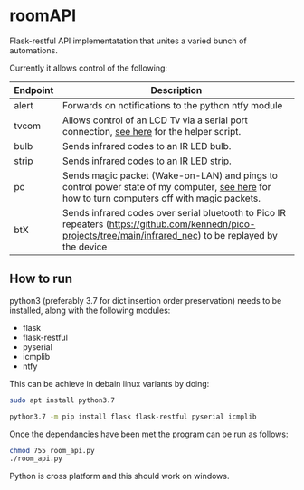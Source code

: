 # roomAPI
Flask-restful API implementatation that unites a varied bunch of automations.

Currently it allows control of the following:

|Endpoint|Description|
|---|---|
|alert|Forwards on notifications to the python ntfy module|
|tvcom|Allows control of an LCD Tv via a serial port connection, [see here](https://github.com/kennedn/TvCom) for the helper script.|
|bulb|Sends infrared codes to an IR LED bulb.|
|strip|Sends infrared codes to an IR LED strip.|
|pc|Sends magic packet (Wake-on-LAN) and pings to control power state of my computer, [see here](https://github.com/kennedn/Action-On-LAN) for how to turn computers off with magic packets.|
|btX|Sends infrared codes over serial bluetooth to Pico IR repeaters (https://github.com/kennedn/pico-projects/tree/main/infrared_nec) to be replayed by the device|
## How to run
python3 (preferably 3.7 for dict insertion order preservation) needs to be installed, along with the following modules:
- flask
- flask-restful
- pyserial
- icmplib
- ntfy

This can be achieve in debain linux variants by doing:

```bash
sudo apt install python3.7
```
```bash
python3.7 -m pip install flask flask-restful pyserial icmplib
```
Once the dependancies have been met the program can be run as follows:
```bash
chmod 755 room_api.py
./room_api.py
```

Python is cross platform and this should work on windows.

